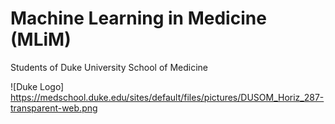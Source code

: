 # Machine Learning in Medicine (MLiM)
Students of Duke University School of Medicine


![Duke Logo]
https://medschool.duke.edu/sites/default/files/pictures/DUSOM_Horiz_287-transparent-web.png
